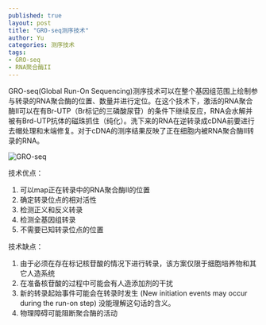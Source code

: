 ```yaml
---
published: true
layout: post
title: "GRO-seq测序技术"
author: Yu
categories: 测序技术
tags:
- GRO-seq
- RNA聚合酶II
---
```


GRO-seq(Global Run-On Sequencing)测序技术可以在整个基因组范围上绘制参与转录的RNA聚合酶的位置、数量并进行定位。在这个技术下，激活的RNA聚合酶II可以在有Br-UTP（Br标记的三磷酸尿苷）的条件下继续反应，RNA会水解并被有Brd-UTP抗体的磁珠抓住（纯化）。洗下来的RNA在逆转录成cDNA前要进行去帽处理和末端修复。对于cDNA的测序结果反映了正在细胞内被RNA聚合酶II转录的RNA。


![GRO-seq](https://i.imgur.com/hh0v5FW.png)

技术优点：

1. 可以map正在转录中的RNA聚合酶II的位置
2. 确定转录位点的相对活性
3. 检测正义和反义转录
4. 检测全基因组转录
5. 不需要已知转录位点的位置

技术缺点：

1. 由于必须在存在标记核苷酸的情况下进行转录，该方案仅限于细胞培养物和其它人造系统
2. 在准备核苷酸的过程中可能会有人造添加剂的干扰
3. 新的转录起始事件可能会在转录时发生 (New initiation events may occur during the run-on step) 没能理解这句话的含义。
4. 物理障碍可能阻断聚合酶的活动
